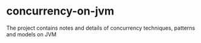 # concurrency-on-jvm
The project contains notes and details of concurrency techniques, patterns and models on JVM

